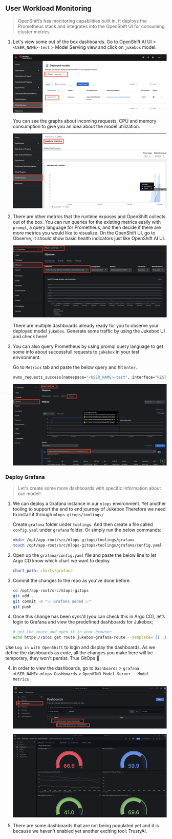 ## User Workload Monitoring

> OpenShift’s has monitoring capabilities built in. It deploys the Prometheus stack and integrates into the OpenShift UI for consuming cluster metrics. 

1. Let's view some out of the box dashboards. Go to OpenShift AI UI > `<USER_NAME>-test` > Model Serving view and click on `jukebox` model.

    ![test-model-serving.png](./images/test-model-serving.png)

    You can see the graphs about incoming requests, CPU and memory consumption to give you an idea about the model utilization. 

    ![model-metrics-dashboard.png](./images/model-metrics-dashboard.png)


2. There are other metrics that the runtime exposes and OpenShift collects out of the box. You can run queries for the existing metrics easily with `promql`, a query language for Prometheus, and then decide if there are more metrics you would like to visualize. On the OpenShift UI, go to Observe, it should show basic health indicators just like OpenShift AI UI. 

    ![model-metrics-dashboard-2.png](./images/model-metrics-dashboard-2.png)

    There are multiple dashboards already ready for you to observe your deployed model `jukebox`. Generate some traffic by using the Jukebox UI and check here!


3. You can also query Prometheus by using promql query language to get some info about successfull requests to `jukebox` in your test environment. 

    Go to  `Metrics` tab and paste the below query and hit `Enter`.

    ```bash
    ovms_requests_success{namespace="<USER_NAME>-test", interface="REST"}
    ```

    ![query-metrics.png](./images/query-metrics.png)


### Deploy Grafana

> Let's create some more dashboards with specific information about our model!

1. We can deploy a Grafana instance in our `mlops` environment. Yet another tooling to support the end to end journey of Jukebox Therefore we need to install it through `mlops-gitops/toolings/`

    Create `grafana` folder under `toolings`. And then create a file called `config.yaml` under `grafana` folder. Or simply run the below commands:

    ```bash
    mkdir /opt/app-root/src/mlops-gitops/toolings/grafana
    touch /opt/app-root/src/mlops-gitops/toolings/grafana/config.yaml
    ```

2. Open up the `grafana/config.yaml` file and paste the below line to let Argo CD know which chart we want to deploy.

    ```yaml
    chart_path: charts/grafana
    ```

3. Commit the changes to the repo as you’ve done before.

    ```bash
    cd /opt/app-root/src/mlops-gitops
    git add .
    git commit -m "📈 Grafana added 📈"
    git push
    ```

3. Once this change has been sync’d (you can check this in Argo CD), let’s login to Grafana and view the predefined dashboards for Jukebox;

    ```bash
    # get the route and open it in your browser
    echo https://$(oc get route jukebox-grafana-route --template='{{ .spec.host }}' -n <USER_NAME>-mlops)

    ```

Use `Log in with OpenShift` to login and display the dashboards. As we define the dashboards as code, all the changes you make here will be temporary, they won't persist. True GitOps 👻


4. In order to view the dashboards, go to `Dashboards` > `grafana <USER_NAME>-mlops Dashboards` > `OpenVINO Model Server - Model Metrics`

    ![grafana-dashboard-1.png](./images/grafana-dashboard-1.png)
    

    ![grafana-dashboard-2.png](./images/grafana-dashboard-2.png)



5. There are some dashboards that are not being populated yet and it is because we haven't enabled yet another exciting tool; TrustyAI. 